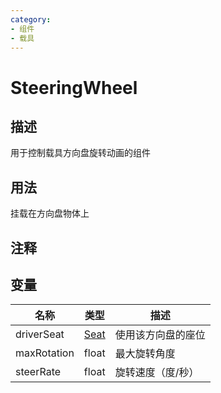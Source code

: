 ```yaml
---
category: 
- 组件
- 载具
---
```

# SteeringWheel
## 描述

用于控制载具方向盘旋转动画的组件

## 用法

挂载在方向盘物体上

## 注释

## 变量
| 名称 | 类型 | 描述 |
| ----------- | ----------- | ----------- |
| driverSeat | [Seat](./Seat.md) | 使用该方向盘的座位 |  
| maxRotation  | float | 最大旋转角度 |  
| steerRate  | float | 旋转速度（度/秒） |  

